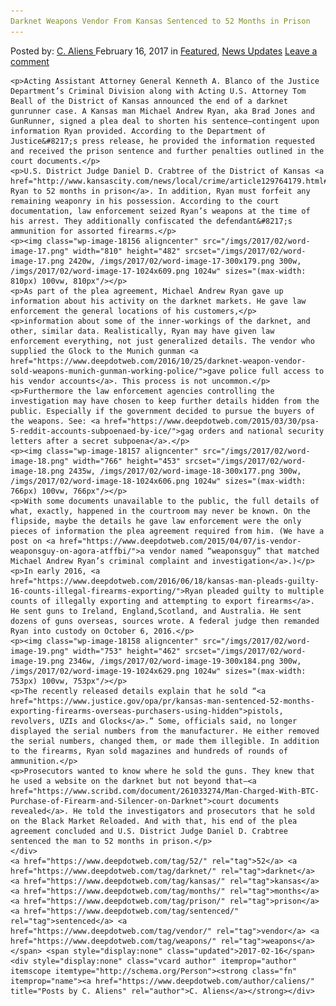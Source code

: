 ```yaml
---
Darknet Weapons Vendor From Kansas Sentenced to 52 Months in Prison
---
```

<article class="post-listing post-18149 post type-post status-publish format-standard has-post-thumbnail hentry  tag-4830 tag-darknet tag-kansas tag-months tag-prison tag-sentenced tag-vendor tag-weapons">
    <div class="post-inner">
        <span>Posted by: <a href="https://www.deepdotweb.com/author/caliens/" title="">C. Aliens </a></span>
    <span>February 16, 2017</span>
    <span>in <a href="https://www.deepdotweb.com/category/deepdot-news/" rel="category tag">Featured</a>, <a href="https://www.deepdotweb.com/category/news-updates/" rel="category tag">News Updates</a></span>
    <span><a href="https://www.deepdotweb.com/2017/02/16/darknet-weapons-vendor-kansas-sentenced-52-months-prison/#respond">Leave a comment</a></span>
    </p>
    <div class="clear"></div>
    
    <p>Acting Assistant Attorney General Kenneth A. Blanco of the Justice Department’s Criminal Division along with Acting U.S. Attorney Tom Beall of the District of Kansas announced the end of a darknet gunrunner case. A Kansas man Michael Andrew Ryan, aka Brad Jones and GunRunner, signed a plea deal to shorten his sentence—contingent upon information Ryan provided. According to the Department of Justice&#8217;s press release, he provided the information requested and received the prison sentence and further penalties outlined in the court documents.</p>
    <p>U.S. District Judge Daniel D. Crabtree of the District of Kansas <a href="http://www.kansascity.com/news/local/crime/article129764179.html#storylink=cpy">sentenced Ryan to 52 months in prison</a>. In addition, Ryan must forfeit any remaining weaponry in his possession. According to the court documentation, law enforcement seized Ryan’s weapons at the time of his arrest. They additionally confiscated the defendant&#8217;s ammunition for assorted firearms.</p>
    <p><img class="wp-image-18156 aligncenter" src="/imgs/2017/02/word-image-17.png" width="810" height="482" srcset="/imgs/2017/02/word-image-17.png 2420w, /imgs/2017/02/word-image-17-300x179.png 300w, /imgs/2017/02/word-image-17-1024x609.png 1024w" sizes="(max-width: 810px) 100vw, 810px"/></p>
    <p>As part of the plea agreement, Michael Andrew Ryan gave up information about his activity on the darknet markets. He gave law enforcement the general locations of his customers,</p>
    <p>information about some of the inner-workings of the darknet, and other, similar data. Realistically, Ryan may have given law enforcement everything, not just generalized details. The vendor who supplied the Glock to the Munich gunman <a href="https://www.deepdotweb.com/2016/10/25/darknet-weapon-vendor-sold-weapons-munich-gunman-working-police/">gave police full access to his vendor accounts</a>. This process is not uncommon.</p>
    <p>Furthermore the law enforcement agencies controlling the investigation may have chosen to keep further details hidden from the public. Especially if the government decided to pursue the buyers of the weapons. See: <a href="https://www.deepdotweb.com/2015/03/30/psa-5-reddit-accounts-subpoenaed-by-ice/">gag orders and national security letters after a secret subpoena</a>.</p>
    <p><img class="wp-image-18157 aligncenter" src="/imgs/2017/02/word-image-18.png" width="766" height="453" srcset="/imgs/2017/02/word-image-18.png 2435w, /imgs/2017/02/word-image-18-300x177.png 300w, /imgs/2017/02/word-image-18-1024x606.png 1024w" sizes="(max-width: 766px) 100vw, 766px"/></p>
    <p>With some documents unavailable to the public, the full details of what, exactly, happened in the courtroom may never be known. On the flipside, maybe the details he gave law enforcement were the only pieces of information the plea agreement required from him. (We have a post on <a href="https://www.deepdotweb.com/2015/04/07/is-vendor-weaponsguy-on-agora-atffbi/">a vendor named “weaponsguy” that matched Michael Andrew Ryan’s criminal complaint and investigation</a>.)</p>
    <p>In early 2016, <a href="https://www.deepdotweb.com/2016/06/18/kansas-man-pleads-guilty-16-counts-illegal-firearms-exporting/">Ryan pleaded guilty to multiple counts of illegally exporting and attempting to export firearms</a>. He sent guns to Ireland, England,Scotland, and Australia. He sent dozens of guns overseas, sources wrote. A federal judge then remanded Ryan into custody on October 6, 2016.</p>
    <p><img class="wp-image-18158 aligncenter" src="/imgs/2017/02/word-image-19.png" width="753" height="462" srcset="/imgs/2017/02/word-image-19.png 2346w, /imgs/2017/02/word-image-19-300x184.png 300w, /imgs/2017/02/word-image-19-1024x629.png 1024w" sizes="(max-width: 753px) 100vw, 753px"/></p>
    <p>The recently released details explain that he sold “<a href="https://www.justice.gov/opa/pr/kansas-man-sentenced-52-months-exporting-firearms-overseas-purchasers-using-hidden">pistols, revolvers, UZIs and Glocks</a>.” Some, officials said, no longer displayed the serial numbers from the manufacturer. He either removed the serial numbers, changed them, or made them illegible. In addition to the firearms, Ryan sold magazines and hundreds of rounds of ammunition.</p>
    <p>Prosecutors wanted to know where he sold the guns. They knew that he used a website on the darknet but not beyond that—<a href="https://www.scribd.com/document/261033274/Man-Charged-With-BTC-Purchase-of-Firearm-and-Silencer-on-Darknet">court documents revealed</a>. He told the investigators and prosecutors that he sold on the Black Market Reloaded. And with that, his end of the plea agreement concluded and U.S. District Judge Daniel D. Crabtree sentenced the man to 52 months in prison.</p>
    </div>
    <a href="https://www.deepdotweb.com/tag/52/" rel="tag">52</a> <a href="https://www.deepdotweb.com/tag/darknet/" rel="tag">darknet</a> <a href="https://www.deepdotweb.com/tag/kansas/" rel="tag">kansas</a> <a href="https://www.deepdotweb.com/tag/months/" rel="tag">months</a> <a href="https://www.deepdotweb.com/tag/prison/" rel="tag">prison</a> <a href="https://www.deepdotweb.com/tag/sentenced/" rel="tag">sentenced</a> <a href="https://www.deepdotweb.com/tag/vendor/" rel="tag">vendor</a> <a href="https://www.deepdotweb.com/tag/weapons/" rel="tag">weapons</a></span> <span style="display:none" class="updated">2017-02-16</span>
    <div style="display:none" class="vcard author" itemprop="author" itemscope itemtype="http://schema.org/Person"><strong class="fn" itemprop="name"><a href="https://www.deepdotweb.com/author/caliens/" title="Posts by C. Aliens" rel="author">C. Aliens</a></strong></div>
    
